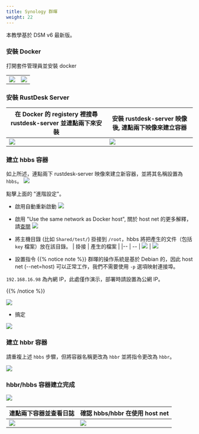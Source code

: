 ```yaml
---
title: Synology 群暉
weight: 22
---
```


本教學基於 DSM v6 最新版。

### 安裝 Docker

打開套件管理員並安裝 docker

|             |                                                   |
| --------------- | -------------------------------------------------------- |
![](/docs/en/self-host/rustdesk-server-oss/synology/images/package-manager.png) | ![](/docs/en/self-host/rustdesk-server-oss/synology/images/docker.png)


### 安裝 RustDesk Server

| 在 Docker 的 registery 裡搜尋 rustdesk-server 並連點兩下來安裝  |   安裝 rustdesk-server 映像後, 連點兩下映像來建立容器                                    |
| --------------- | -------------------------------------------------------- |
![](/docs/en/self-host/rustdesk-server-oss/synology/images/pull-rustdesk-server.png) | ![](/docs/en/self-host/rustdesk-server-oss/synology/images/rustdesk-server-installed.png)


### 建立 hbbs 容器

如上所述，連點兩下 rustdesk-server 映像來建立新容器，並將其名稱設置為 `hbbs`。
![](/docs/en/self-host/rustdesk-server-oss/synology/images/hbbs.png)

點擊上面的 "進階設定"。

- 啟用自動重新啟動
![](/docs/en/self-host/rustdesk-server-oss/synology/images/auto-restart.png)

- 啟用 "Use the same network as Docker host", 關於 host net 的更多解釋，請[查閱](/docs/zh-tw/self-host/install/#net-host)
![](/docs/en/self-host/rustdesk-server-oss/synology/images/host-net.png)

- 將主機目錄 (比如 `Shared/test/`) 掛接到 `/root`，hbbs 將把產生的文件（包括 `key` 檔案）放在該目錄。
| 掛接 | 產生的檔案 |
|-- | -- |
![](/docs/en/self-host/rustdesk-server-oss/synology/images/mount.png?width=500px) | ![](/docs/en/self-host/rustdesk-server-oss/synology/images/mounted-dir.png?width=300px)

- 設置指令
{{% notice note %}}
群暉的操作系統是基於 Debian 的，因此 host net (--net=host) 可以正常工作，我們不需要使用 `-p` 選項映射連接埠。

`192.168.16.98` 為內網 IP，此處僅作演示，部署時請設置為公網 IP。

{{% /notice %}}

![](/docs/en/self-host/rustdesk-server-oss/synology/images/hbbs-cmd.png?v2)

- 搞定

![](/docs/en/self-host/rustdesk-server-oss/synology/images/hbbs-config.png)

### 建立 hbbr 容器

請重複上述 `hbbs` 步驟，但將容器名稱更改為 `hbbr` 並將指令更改為 `hbbr`。

![](/docs/en/self-host/rustdesk-server-oss/synology/images/hbbr-config.png)

### hbbr/hbbs 容器建立完成

![](/docs/en/self-host/rustdesk-server-oss/synology/images/containers.png?width=500px)


| 連點兩下容器並查看日誌 | 確認 hbbs/hbbr 在使用 host net |
|-- | -- |
![](/docs/en/self-host/rustdesk-server-oss/synology/images/log.png?width=500px) | ![](/docs/en/self-host/rustdesk-server-oss/synology/images/network-types.png?width=500px)
